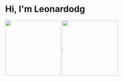 # Hi, I'm Leonardodg


<a href="https://leodg.dev">
  <img height="180em" align="center" src="https://github-readme-stats.vercel.app/api?username=leonardodg&repo=convoychat&show_icons=true&theme=dark" />
</a>
<a href="https://leodg.dev">
  <img height="180em" align="center" src="https://github-readme-stats.vercel.app/api/top-langs/?username=leonardodg&show_icons=true&theme=dark" />
</a>